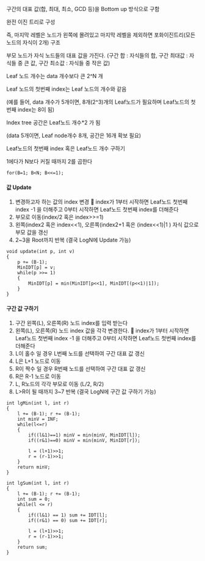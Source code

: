 구간의 대표 값(합, 최대, 최소, GCD 등)을 Bottom up 방식으로 구함

완전 이진 트리로 구성

즉, 마지막 레벨은 노드가 왼쪽에 몰려있고 마지막 레벨을 제외하면 포화이진트리(모든 노드의 자식이 2개) 구조

부모 노드가 자식 노드들의 대표 값을 가진다. (구간 합 : 자식들의 합, 구간 최대값 : 자식들 중 큰 값, 구간 최소값 : 자식들 중 작은 값)

Leaf 노드 개수는 data 개수보다 큰 2^N 개

Leaf 노드의 첫번째 index는 Leaf 노드의 개수와 같음

(예를 들어, data 개수가 5개이면, 8개(2^3)개의 Leaf노드가 필요하며 Leaf노드의 첫번째 index는 8이 됨)

Index tree 공간은 Leaf노드 개수*2 가 됨

(data 5개이면, Leaf node개수 8개, 공간은 16개 확보 필요)

Leaf노드의 첫번째 index 혹은 Leaf노드 개수 구하기

1에다가 N보다 커질 때까지 2를 곱한다

    for(B=1; B<N; B<<=1);
    
#### 값 Update

1. 변경하고자 하는 값의 index 변경  index가 1부터 시작하면 Leaf노드 첫번째 index -1 을 더해주고 0부터 시작하면 Leaf노드 첫번째 index를 더해준다
2. 부모로 이동(index/2 혹은 index>>=1)
3. 왼쪽(index2 혹은 index<<1), 오른쪽(index2+1 혹은 (index<<1)|1 ) 자식 값으로 부모 값을 갱신
4. 2~3을 Root까지 반복 (결국 LogN에 Update 가능)

```
void update(int p, int v)
{
    p += (B-1);
    MinIDT[p] = v;
    while(p >>= 1)
    {
        MinIDT[p] = min(MinIDT[p<<1], MinIDT[(p<<1)|1]);
    }
}
```

#### 구간 값 구하기

1. 구간 왼쪽(L), 오른쪽(R) 노드 index를 입력 받는다
2. 왼쪽(L), 오른쪽(R) 노드 index 값을 각각 변경한다.  index가 1부터 시작하면 Leaf노드 첫번째 index -1 을 더해주고 0부터 시작하면 Leaf노드 첫번째 index를 더해준다
3. L이 홀수 일 경우 L번째 노드를 선택하여 구간 대표 값 갱신
4. L은 L+1 노드로 이동
5. R이 짝수 일 경우 R번째 노드를 선택하여 구간 대표 값 갱신
6. R은 R-1 노드로 이동
7. L, R노드의 각각 부모로 이동 (L/2, R/2)
8. L>R이 될 때까지 3~7 반복 (결국 LogN에 구간 값 구하기 가능)

```
int lgMin(int l, int r)
{
    l += (B-1); r += (B-1);
    int minV = INF;
    while(l<=r)
    {
        if((l&1)==1) minV = min(minV, MinIDT[l]);
        if((r&1)==0) minV = min(minV, MinIDT[r]);

        l = (l+1)>>1;
        r = (r-1)>>1;
    }
    return minV;
}
```

```
int lgSum(int l, int r)
{
    l += (B-1); r += (B-1);
    int sum = 0;
    while(l <= r)
    {
        if((l&1) == 1) sum += IDT[l];
        if((r&1) == 0) sum += IDT[r];

        l = (l+1)>>1;
        r = (r-1)>>1;
    }
    return sum;
}
```
